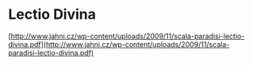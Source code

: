 # Lectio Divina
[http://www.jahni.cz/wp-content/uploads/2009/11/scala-paradisi-lectio-divina.pdf](http://www.jahni.cz/wp-content/uploads/2009/11/scala-paradisi-lectio-divina.pdf)

